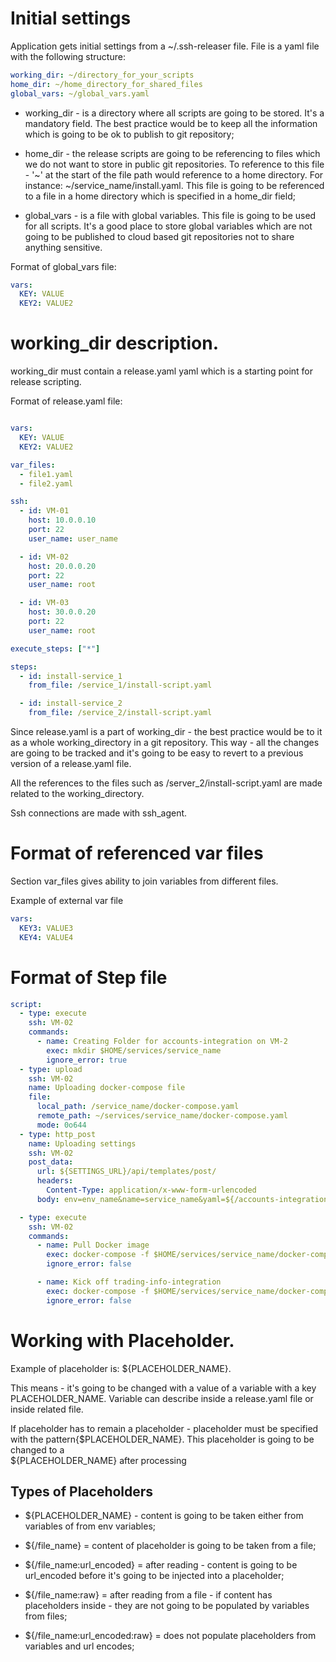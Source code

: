 # Initial settings

Application gets initial settings from a ~/.ssh-releaser file. File is a yaml file with the following structure:

```yaml
working_dir: ~/directory_for_your_scripts
home_dir: ~/home_directory_for_shared_files
global_vars: ~/global_vars.yaml
```

* working_dir - is a directory where all scripts are going to be stored. It's a mandatory field. The best practice would be to keep all the information which is going to be ok to publish to git repository;

* home_dir - the release scripts are going to be referencing to files which we do not want to store in public git repositories. To reference to this file - '~' at the start of the file path would reference to a home directory. For instance: ~/service_name/install.yaml. This file is going to be referenced to a file in a home directory which is specified in a home_dir field;

* global_vars - is a file with global variables. This file is going to be used for all scripts. It's a good place to store global variables which are not going to be published to cloud based git repositories not to share anything sensitive.

Format of global_vars file:

```yaml
vars:
  KEY: VALUE
  KEY2: VALUE2
```

# working_dir description.

working_dir must contain a release.yaml yaml which is a starting point for release scripting.

Format of release.yaml file:

```yaml

vars:
  KEY: VALUE
  KEY2: VALUE2

var_files:
  - file1.yaml
  - file2.yaml

ssh:
  - id: VM-01
    host: 10.0.0.10
    port: 22
    user_name: user_name

  - id: VM-02
    host: 20.0.0.20
    port: 22
    user_name: root

  - id: VM-03
    host: 30.0.0.20
    port: 22
    user_name: root

execute_steps: ["*"]

steps:
  - id: install-service_1
    from_file: /service_1/install-script.yaml

  - id: install-service_2
    from_file: /service_2/install-script.yaml
```

Since release.yaml is a part of working_dir - the best practice would be to it as a whole working_directory in a git repository. This way - all the changes are going to be tracked and it's going to be easy to revert to a previous version of a release.yaml file.

All the references to the files such as /server_2/install-script.yaml are made related to the working_directory.


Ssh connections are made with ssh_agent.


# Format of referenced var files

Section var_files gives ability to join variables from different files.

Example of external var file
```yaml
vars:
  KEY3: VALUE3
  KEY4: VALUE4 
```

# Format of Step file

```yaml
script:
  - type: execute
    ssh: VM-02
    commands:
      - name: Creating Folder for accounts-integration on VM-2
        exec: mkdir $HOME/services/service_name
        ignore_error: true
  - type: upload
    ssh: VM-02
    name: Uploading docker-compose file
    file:
      local_path: /service_name/docker-compose.yaml
      remote_path: ~/services/service_name/docker-compose.yaml
      mode: 0o644
  - type: http_post
    name: Uploading settings
    ssh: VM-02
    post_data:
      url: ${SETTINGS_URL}/api/templates/post/
      headers:
        Content-Type: application/x-www-form-urlencoded
      body: env=env_name&name=service_name&yaml=${/accounts-integration/settings.yaml:url_encoded:raw}

  - type: execute
    ssh: VM-02
    commands:
      - name: Pull Docker image
        exec: docker-compose -f $HOME/services/service_name/docker-compose.yaml pull
        ignore_error: false

      - name: Kick off trading-info-integration
        exec: docker-compose -f $HOME/services/service_name/docker-compose.yaml up -d
        ignore_error: false

```


# Working with Placeholder.


Example of placeholder is: ${PLACEHOLDER_NAME}.

This means - it's going to be changed with a value of a variable with a key PLACEHOLDER_NAME. Variable can describe inside a release.yaml file or inside related file. 

If placeholder has to remain a placeholder - placeholder must be specified with the pattern{$PLACEHOLDER_NAME}. This placeholder is going to be changed to a  
${PLACEHOLDER_NAME} after processing

## Types of Placeholders

* ${PLACEHOLDER_NAME} - content is going to be taken either from variables of from env variables;
* ${/file_name} = content of placeholder is going to be taken from a file;
* ${/file_name:url_encoded} = after reading - content is going to be url_encoded before it's going to be injected into a placeholder;
* ${/file_name:raw} = after reading from a file - if content has placeholders inside - they are not going to be populated by variables from files;

* ${/file_name:url_encoded:raw} = does not populate placeholders from variables and url encodes;
